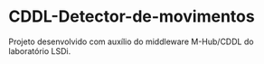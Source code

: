 # CDDL-Detector-de-movimentos

Projeto desenvolvido com auxílio do middleware M-Hub/CDDL do laboratório LSDi.
